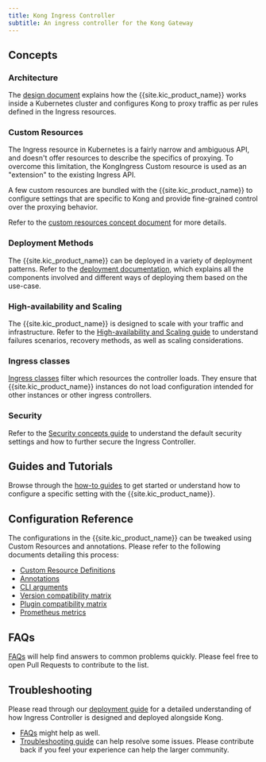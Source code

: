 ```yaml
---
title: Kong Ingress Controller
subtitle: An ingress controller for the Kong Gateway
---
```


## Concepts

### Architecture

The [design document][design] explains how the {{site.kic_product_name}} works
inside a Kubernetes cluster and configures Kong to proxy traffic as per
rules defined in the Ingress resources.

### Custom Resources

The Ingress resource in Kubernetes is a fairly narrow and ambiguous API, and
doesn't offer resources to describe the specifics of proxying.
To overcome this limitation, the KongIngress Custom resource is used as an
"extension" to the existing Ingress API.

A few custom resources are bundled with the {{site.kic_product_name}} to
configure settings that are specific to Kong and provide fine-grained control
over the proxying behavior.

Refer to the [custom resources concept document][crd] for more details.

### Deployment Methods

The {{site.kic_product_name}} can be deployed in a variety of deployment patterns.
Refer to the [deployment documentation](/kong-ingress-controller/{{page.kong_version}}/concepts/deployment/),
which explains all the components
involved and different ways of deploying them based on the use-case.

### High-availability and Scaling

The {{site.kic_product_name}} is designed to scale with your traffic
and infrastructure.
Refer to the [High-availability and Scaling guide](/kong-ingress-controller/{{page.kong_version}}/concepts/ha-and-scaling/) to understand
failures scenarios, recovery methods, as well as scaling considerations.

### Ingress classes

[Ingress classes](/kong-ingress-controller/{{page.kong_version}}/concepts/ingress-classes) filter which resources the
controller loads. They ensure that {{site.kic_product_name}} instances do not
load configuration intended for other instances or other ingress controllers.

### Security

Refer to the [Security concepts guide](/kong-ingress-controller/{{page.kong_version}}/concepts/security/) to understand the
default security settings and how to further secure the Ingress Controller.

## Guides and Tutorials

Browse through the [how-to guides][guides] to get started or understand how to configure
a specific setting with the {{site.kic_product_name}}.

## Configuration Reference

The configurations in the {{site.kic_product_name}} can be tweaked using
Custom Resources and annotations.
Please refer to the following documents detailing this process:

- [Custom Resource Definitions](/kong-ingress-controller/{{page.kong_version}}/references/custom-resources/)
- [Annotations](/kong-ingress-controller/{{page.kong_version}}/references/annotations/)
- [CLI arguments](/kong-ingress-controller/{{page.kong_version}}/references/cli-arguments/)
- [Version compatibility matrix](/kong-ingress-controller/{{page.kong_version}}/references/version-compatibility/)
- [Plugin compatibility matrix](/kong-ingress-controller/{{page.kong_version}}/references/plugin-compatibility/)
- [Prometheus metrics](/kong-ingress-controller/{{page.kong_version}}/references/prometheus/)

## FAQs

[FAQs][faqs] will help find answers to common problems quickly.
Please feel free to open Pull Requests to contribute to the list.

## Troubleshooting

Please read through our [deployment guide][deployment] for a detailed
understanding of how Ingress Controller is designed and deployed
alongside Kong.

- [FAQs][faqs] might help as well.
- [Troubleshooting guide][troubleshooting] can help
  resolve some issues.
  Please contribute back if you feel your experience can help
  the larger community.

[annotations]: /kong-ingress-controller/{{page.kong_version}}/references/annotations
[crd]: /kong-ingress-controller/{{page.kong_version}}/concepts/custom-resources
[deployment]: /kong-ingress-controller/{{page.kong_version}}/deployment/overview
[design]: /kong-ingress-controller/{{page.kong_version}}/concepts/design
[faqs]: /kong-ingress-controller/{{page.kong_version}}/faq
[troubleshooting]: /kong-ingress-controller/{{page.kong_version}}/troubleshooting
[guides]: /kong-ingress-controller/{{page.kong_version}}/guides/overview
